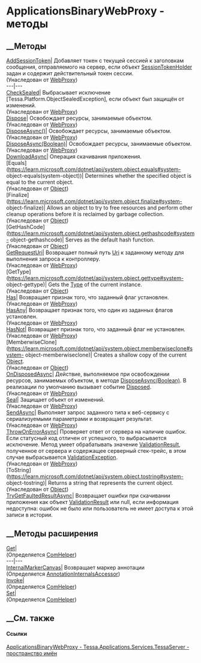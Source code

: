 # ApplicationsBinaryWebProxy - методы
##  __Методы
[AddSessionToken](M_Tessa_Platform_Runtime_WebProxy_AddSessionToken.htm)|
Добавляет токен с текущей сессией к заголовкам сообщения, отправляемого на
сервер, если объект
[SessionTokenHolder](P_Tessa_Platform_Runtime_WebProxy_SessionTokenHolder.htm)
задан и содержит действительный токен сессии.  
(Унаследован от [WebProxy](T_Tessa_Platform_Runtime_WebProxy.htm))  
---|---  
[CheckSealed](M_Tessa_Platform_Runtime_WebProxy_CheckSealed.htm)|  Выбрасывает
исключение [Tessa.Platform.ObjectSealedException], если объект был защищён от
изменений.  
(Унаследован от [WebProxy](T_Tessa_Platform_Runtime_WebProxy.htm))  
[Dispose](M_Tessa_Platform_Runtime_WebProxy_Dispose.htm)| Освобождает ресурсы,
занимаемые объектом.  
(Унаследован от [WebProxy](T_Tessa_Platform_Runtime_WebProxy.htm))  
[DisposeAsync()](M_Tessa_Platform_Runtime_WebProxy_DisposeAsync.htm)|
Освобождает ресурсы, занимаемые объектом.  
(Унаследован от [WebProxy](T_Tessa_Platform_Runtime_WebProxy.htm))  
[DisposeAsync(Boolean)](M_Tessa_Platform_Runtime_WebProxy_DisposeAsync_1.htm)|
Освобождает ресурсы, занимаемые объектом.  
(Унаследован от [WebProxy](T_Tessa_Platform_Runtime_WebProxy.htm))  
[DownloadAsync](M_Tessa_Applications_Services_TessaServer_ApplicationsBinaryWebProxy_DownloadAsync.htm)|
Операция скачивания приложения.  
[Equals](https://learn.microsoft.com/dotnet/api/system.object.equals#system-
object-equals\(system-object\))| Determines whether the specified object is
equal to the current object.  
(Унаследован от
[Object](https://learn.microsoft.com/dotnet/api/system.object))  
[Finalize](https://learn.microsoft.com/dotnet/api/system.object.finalize#system-
object-finalize)| Allows an object to try to free resources and perform other
cleanup operations before it is reclaimed by garbage collection.  
(Унаследован от
[Object](https://learn.microsoft.com/dotnet/api/system.object))  
[GetHashCode](https://learn.microsoft.com/dotnet/api/system.object.gethashcode#system-
object-gethashcode)| Serves as the default hash function.  
(Унаследован от
[Object](https://learn.microsoft.com/dotnet/api/system.object))  
[GetRequestUri](M_Tessa_Platform_Runtime_WebProxy_GetRequestUri.htm)|
Возвращает полный путь
[Uri](https://learn.microsoft.com/dotnet/api/system.uri) к заданному методу
для выполнения запроса к контроллеру.  
(Унаследован от [WebProxy](T_Tessa_Platform_Runtime_WebProxy.htm))  
[GetType](https://learn.microsoft.com/dotnet/api/system.object.gettype#system-
object-gettype)| Gets the
[Type](https://learn.microsoft.com/dotnet/api/system.type) of the current
instance.  
(Унаследован от
[Object](https://learn.microsoft.com/dotnet/api/system.object))  
[Has](M_Tessa_Platform_Runtime_WebProxy_Has.htm)| Возвращает признак того, что
заданный флаг установлен.  
(Унаследован от [WebProxy](T_Tessa_Platform_Runtime_WebProxy.htm))  
[HasAny](M_Tessa_Platform_Runtime_WebProxy_HasAny.htm)| Возвращает признак
того, что один из заданных флагов установлен.  
(Унаследован от [WebProxy](T_Tessa_Platform_Runtime_WebProxy.htm))  
[HasNot](M_Tessa_Platform_Runtime_WebProxy_HasNot.htm)| Возвращает признак
того, что заданный флаг не установлен.  
(Унаследован от [WebProxy](T_Tessa_Platform_Runtime_WebProxy.htm))  
[MemberwiseClone](https://learn.microsoft.com/dotnet/api/system.object.memberwiseclone#system-
object-memberwiseclone)| Creates a shallow copy of the current
[Object](https://learn.microsoft.com/dotnet/api/system.object).  
(Унаследован от
[Object](https://learn.microsoft.com/dotnet/api/system.object))  
[OnDisposedAsync](M_Tessa_Platform_Runtime_WebProxy_OnDisposedAsync.htm)|
Действие, выполняемое при освобождении ресурсов, занимаемых объектом, в методе
[DisposeAsync(Boolean)](M_Tessa_Platform_Runtime_WebProxy_DisposeAsync_1.htm).
В реализации по умолчанию вызывает событие
[Disposed](E_Tessa_Platform_Runtime_WebProxy_Disposed.htm).  
(Унаследован от [WebProxy](T_Tessa_Platform_Runtime_WebProxy.htm))  
[Seal](M_Tessa_Platform_Runtime_WebProxy_Seal.htm)| Защищает объект от
изменений.  
(Унаследован от [WebProxy](T_Tessa_Platform_Runtime_WebProxy.htm))  
[SendAsync<TResponse>](M_Tessa_Platform_Runtime_WebProxy_SendAsync__1.htm)|
Выполняет запрос заданного типа к веб-сервису с сериализуемыми параметрами и
возвращает результат.  
(Унаследован от [WebProxy](T_Tessa_Platform_Runtime_WebProxy.htm))  
[ThrowOnErrorAsync](M_Tessa_Platform_Runtime_WebProxy_ThrowOnErrorAsync.htm)|
Проверяет ответ от сервера на наличие ошибок. Если статусный код отличен от
успешного, то выбрасывается исключение. Метод умеет обрабатывать значение
[ValidationResult](T_Tessa_Platform_Validation_ValidationResult.htm),
полученное от сервера и содержащее серверный стек-трейс, в этом случае
выбрасывается
[ValidationException](T_Tessa_Platform_Validation_ValidationException.htm).  
(Унаследован от [WebProxy](T_Tessa_Platform_Runtime_WebProxy.htm))  
[ToString](https://learn.microsoft.com/dotnet/api/system.object.tostring#system-
object-tostring)| Returns a string that represents the current object.  
(Унаследован от
[Object](https://learn.microsoft.com/dotnet/api/system.object))  
[TryGetFaultedResultAsync](M_Tessa_Applications_Services_TessaServer_ApplicationsBinaryWebProxy_TryGetFaultedResultAsync.htm)|
Возвращает ошибки при скачивании приложения как объект
[ValidationResult](T_Tessa_Platform_Validation_ValidationResult.htm) или null,
если информация недоступна: ошибок не было или пользователь не имеет доступа к
этой записи в истории.  
## __Методы расширения
[Get](M_Tessa_Extensions_Default_Client_EDS_ComHelper_Get.htm)|  
(Определяется
[ComHelper](T_Tessa_Extensions_Default_Client_EDS_ComHelper.htm))  
---|---  
[InternalMarkerCanvas](M_Tessa_UI_Views_Charting_Annotations_AnnotationInternalsAccessor_InternalMarkerCanvas.htm)|
Возвращает маркер аннотации  
(Определяется
[AnnotationInternalsAccessor](T_Tessa_UI_Views_Charting_Annotations_AnnotationInternalsAccessor.htm))  
[Invoke](M_Tessa_Extensions_Default_Client_EDS_ComHelper_Invoke.htm)|  
(Определяется
[ComHelper](T_Tessa_Extensions_Default_Client_EDS_ComHelper.htm))  
[Set](M_Tessa_Extensions_Default_Client_EDS_ComHelper_Set.htm)|  
(Определяется
[ComHelper](T_Tessa_Extensions_Default_Client_EDS_ComHelper.htm))  
##  __См. также
#### Ссылки
[ApplicationsBinaryWebProxy -
](T_Tessa_Applications_Services_TessaServer_ApplicationsBinaryWebProxy.htm)
[Tessa.Applications.Services.TessaServer - пространство
имён](N_Tessa_Applications_Services_TessaServer.htm)
